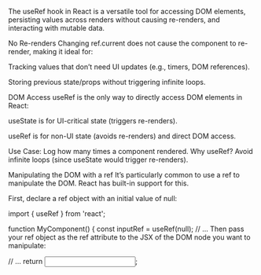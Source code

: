 The useRef hook in React is a versatile tool for accessing DOM elements,
persisting values across renders without causing re-renders,
and interacting with mutable data. 


No Re-renders
Changing ref.current does not cause the component to re-render, making it ideal for:

Tracking values that don’t need UI updates (e.g., timers, DOM references).

Storing previous state/props without triggering infinite loops.

DOM Access
useRef is the only way to directly access DOM elements in React:


useState is for UI-critical state (triggers re-renders).

useRef is for non-UI state (avoids re-renders) and direct DOM access.


Use Case: Log how many times a component rendered.
Why useRef? Avoid infinite loops (since useState would trigger re-renders).



Manipulating the DOM with a ref 
It’s particularly common to use a ref to manipulate the DOM. React has built-in support for this.

First, declare a ref object with an initial value of null:

import { useRef } from 'react';

function MyComponent() {
  const inputRef = useRef(null);
  // ...
Then pass your ref object as the ref attribute to the JSX of the DOM node you want to manipulate:

  // ...
  return <input ref={inputRef} />;
